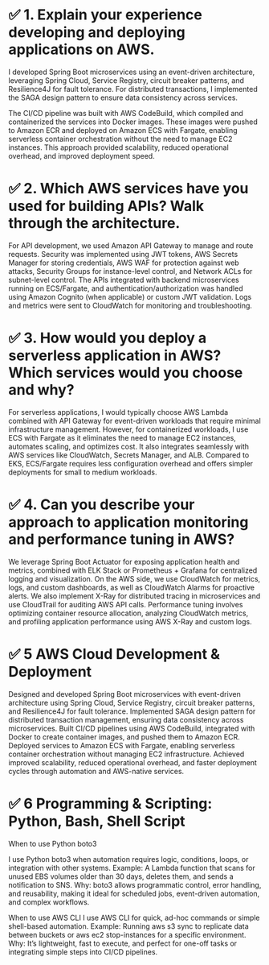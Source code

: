 # ✅ 1. Explain your experience developing and deploying applications on AWS.

I developed Spring Boot microservices using an event-driven architecture, leveraging Spring Cloud, Service Registry, circuit breaker patterns, and Resilience4J for fault tolerance. For distributed transactions, I implemented the SAGA design pattern to ensure data consistency across services.

The CI/CD pipeline was built with AWS CodeBuild, which compiled and containerized the services into Docker images. These images were pushed to Amazon ECR and deployed on Amazon ECS with Fargate, enabling serverless container orchestration without the need to manage EC2 instances. This approach provided scalability, reduced operational overhead, and improved deployment speed.

 #  ✅ 2. Which AWS services have you used for building APIs? Walk through the architecture.

For API development, we used Amazon API Gateway to manage and route requests. Security was implemented using JWT tokens, AWS Secrets Manager for storing credentials, AWS WAF for protection against web attacks, Security Groups for instance-level control, and Network ACLs for subnet-level control. The APIs integrated with backend microservices running on ECS/Fargate, and authentication/authorization was handled using Amazon Cognito (when applicable) or custom JWT validation. Logs and metrics were sent to CloudWatch for monitoring and troubleshooting.

#  ✅ 3. How would you deploy a serverless application in AWS? Which services would you choose and why?

For serverless applications, I would typically choose AWS Lambda combined with API Gateway for event-driven workloads that require minimal infrastructure management. However, for containerized workloads, I use ECS with Fargate as it eliminates the need to manage EC2 instances, automates scaling, and optimizes cost. It also integrates seamlessly with AWS services like CloudWatch, Secrets Manager, and ALB. Compared to EKS, ECS/Fargate requires less configuration overhead and offers simpler deployments for small to medium workloads.

#  ✅ 4. Can you describe your approach to application monitoring and performance tuning in AWS?

We leverage Spring Boot Actuator for exposing application health and metrics, combined with ELK Stack or Prometheus + Grafana for centralized logging and visualization. On the AWS side, we use CloudWatch for metrics, logs, and custom dashboards, as well as CloudWatch Alarms for proactive alerts. We also implement X-Ray for distributed tracing in microservices and use CloudTrail for auditing AWS API calls. Performance tuning involves optimizing container resource allocation, analyzing CloudWatch metrics, and profiling application performance using AWS X-Ray and custom logs.
 
#  ✅ 5 AWS Cloud Development & Deployment

Designed and developed Spring Boot microservices with event-driven architecture using Spring Cloud, Service Registry, circuit breaker patterns, and Resilience4J for fault tolerance.
Implemented SAGA design pattern for distributed transaction management, ensuring data consistency across microservices.
Built CI/CD pipelines using AWS CodeBuild, integrated with Docker to create container images, and pushed them to Amazon ECR.
Deployed services to Amazon ECS with Fargate, enabling serverless container orchestration without managing EC2 infrastructure.
Achieved improved scalability, reduced operational overhead, and faster deployment cycles through automation and AWS-native services.


#  ✅ 6 Programming & Scripting: Python, Bash, Shell Script

When to use Python boto3

I use Python boto3 when automation requires logic, conditions, loops, or integration with other systems.
Example: A Lambda function that scans for unused EBS volumes older than 30 days, deletes them, and sends a notification to SNS.
Why: boto3 allows programmatic control, error handling, and reusability, making it ideal for scheduled jobs, event-driven automation, and complex workflows.

When to use AWS CLI
I use AWS CLI for quick, ad-hoc commands or simple shell-based automation.
Example: Running aws s3 sync to replicate data between buckets or aws ec2 stop-instances for a specific environment.
Why: It’s lightweight, fast to execute, and perfect for one-off tasks or integrating simple steps into CI/CD pipelines.

